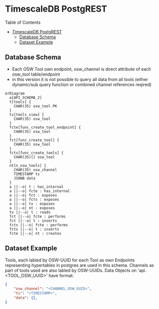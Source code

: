 # TimescaleDB PostgREST

Table of Contents

- [TimescaleDB PostgREST](#timescaledb-postgrest)
  - [Database Schema](#database-schema)
  - [Dataset Example](#dataset-example)

## Database Schema

- Each OSW Tool own endpoint, osw_channel is direct attribute of each osw_tool table/endpoint
- in this version it is not possible to query all data from all tools (either dynamic/sub query function or combined channel references reqired)

```mermaid
erDiagram
  a[API_SCHEMA_2]
  t[tools] {
    CHAR(35) osw_tool PK
  }
  tv[tools_view] {
    CHAR(35) osw_tool
  }
  fcte[func_create_tool_endpoint] {
    CHAR(35) osw_tool
  }
  fct[func_create_tool] {
    CHAR(35) osw_tool
  }
  fcts[func_create_tools] {
    CHAR(35)[] osw_tool
  }
  nt[n_osw_tools] {
    CHAR(35) osw_channel
    TIMESTAMP ts
    JSONB data
  }
  a ||--o| t : has_internal
  a ||--o| fcte : has_internal
  a ||--o| fct : exposes
  a ||--o| fcts : exposes
  a ||--o| tv : exposes
  a ||--o| nt : exposes
  tv ||--o| t : reads
  fct ||--o| fcte : performs
  fct ||--o| t : inserts
  fcts ||--o| fcte : performs
  fcts ||--o| t : inserts
  fcte ||--o| nt : creates
```

## Dataset Example

Tools, each labled by OSW-UUID for each Tool as own Endpoints
representing hypertables in postgres are used in this schema.
Channels as part of tools used are also labled by OSW-UUIDs.
Data Objects on 'api.<TOOL_OSW_UUID>' have format:

```json
{
    "osw_channel": "<CHANNEL_OSW_UUID>",
    "ts": "<TIMESTAMP>",
    "data": {},
}
```
